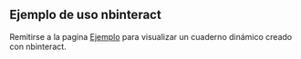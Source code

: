 ## Ejemplo de uso nbinteract

Remitirse a la pagina [Ejemplo](ejemplo1.html) para visualizar un cuaderno dinámico creado con nbinteract.
